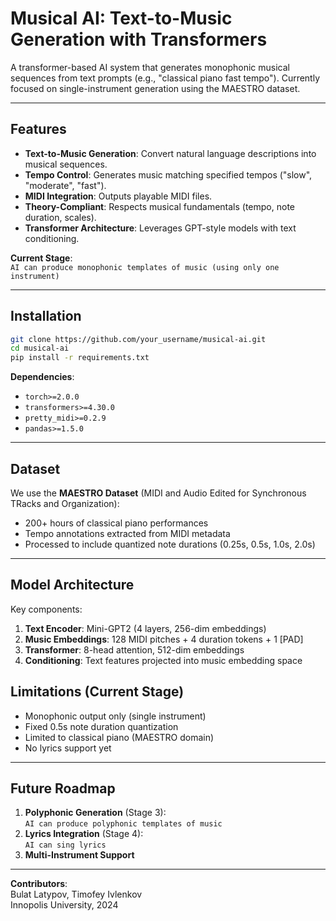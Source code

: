 # Musical AI: Text-to-Music Generation with Transformers

A transformer-based AI system that generates monophonic musical sequences from text prompts (e.g., "classical piano fast tempo"). Currently focused on single-instrument generation using the MAESTRO dataset.

---

## Features
- **Text-to-Music Generation**: Convert natural language descriptions into musical sequences.
- **Tempo Control**: Generates music matching specified tempos ("slow", "moderate", "fast").
- **MIDI Integration**: Outputs playable MIDI files.
- **Theory-Compliant**: Respects musical fundamentals (tempo, note duration, scales).
- **Transformer Architecture**: Leverages GPT-style models with text conditioning.

**Current Stage**:  
`AI can produce monophonic templates of music (using only one instrument)`

---

## Installation
```bash
git clone https://github.com/your_username/musical-ai.git
cd musical-ai
pip install -r requirements.txt
```

**Dependencies**:
- `torch>=2.0.0`
- `transformers>=4.30.0`
- `pretty_midi>=0.2.9`
- `pandas>=1.5.0`

---

## Dataset
We use the **MAESTRO Dataset** (MIDI and Audio Edited for Synchronous TRacks and Organization):
- 200+ hours of classical piano performances
- Tempo annotations extracted from MIDI metadata
- Processed to include quantized note durations (0.25s, 0.5s, 1.0s, 2.0s)

---

## Model Architecture

Key components:
1. **Text Encoder**: Mini-GPT2 (4 layers, 256-dim embeddings)
2. **Music Embeddings**: 128 MIDI pitches + 4 duration tokens + 1 [PAD]
3. **Transformer**: 8-head attention, 512-dim embeddings
4. **Conditioning**: Text features projected into music embedding space


## Limitations (Current Stage)
- Monophonic output only (single instrument)
- Fixed 0.5s note duration quantization
- Limited to classical piano (MAESTRO domain)
- No lyrics support yet

---

## Future Roadmap
1. **Polyphonic Generation** (Stage 3):  
   `AI can produce polyphonic templates of music`
2. **Lyrics Integration** (Stage 4):  
   `AI can sing lyrics`
3. **Multi-Instrument Support**

---

**Contributors**:  
Bulat Latypov, Timofey Ivlenkov  
Innopolis University, 2024
